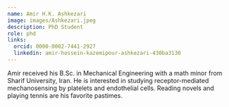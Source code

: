 ```yaml
---
name: Amir H.K. Ashkezari
image: images/Ashkezari.jpeg
description: PhD Student
role: phd
links:
  orcid: 0000-0002-7441-2927
  linkedin: amir-hossein-kazemipour-ashkezari-430ba3130
---
```


Amir received his B.Sc. in Mechanical Engineering with a math minor from Sharif University, Iran. He is interested in studying receptor-mediated mechanosensing by platelets and endothelial cells. Reading novels and playing tennis are his favorite pastimes.
